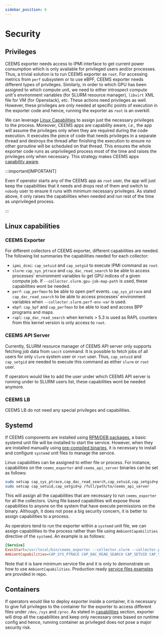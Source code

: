 ```yaml
---
sidebar_position: 6
---
```


# Security

## Privileges

CEEMS exporter needs access to IPMI interface to get current power consumption which is
only available for privileged users and/or processes. Thus, a trivial
solution is to run CEEMS exporter as `root`. For accessing metrics from `perf` subsystem
or to use eBPF, CEEMS exporter needs different types of privileges. Similarly, in order to which GPU has been
assigned to which compute unit, we need to either introspect compute unit's
environment variables (for SLURM resource manager), `libvirt` XML file for VM (for Openstack),
_etc_. These actions need privileges as well. However, these privileges are only
needed at specific points of execution in the exporter code and hence, running the exporter
as `root` is an overkill.

We can leverage
[Linux Capabilities](https://man7.org/linux/man-pages/man7/capabilities.7.html) to
assign just the necessary privileges to the process. Moreover, CEEMS apps are
capability aware, _i.e.,_ the app will assume the privileges only when they are
required during the code execution. It executes the piece of code that needs
privileges in a separate thread and destroys the thread after finishing the
execution to ensure no other goroutine will be scheduled on that thread. This ensures
the whole exporter code runs as unprivileged process most of the time and raises the
privileges only when necessary. This strategy makes CEEMS apps
[capability aware](https://tbhaxor.com/understanding-linux-capabilities/).

:::important[IMPORTANT]

Even if operator starts any of the CEEMS app as `root` user, the app will just
keep the capabilities that it needs and drops rest of them and switch to
`nobody` user to ensure it runs with minimum necessary privileges. As stated
above, it only raises the capabilities when needed and run rest of the time
as unprivileged process.

:::

## Linux capabilities

### CEEMS Exporter

For different collectors of CEEMS exporter, different capabilities are needed. The
following list summaries the capabilities needed for each collector:

- `ipmi_dcmi`: `cap_setuid` and `cap_setgid` to execute IPMI command as `root`.
- `slurm`: `cap_sys_ptrace` and `cap_dac_read_search` to be able to access processes'
environment variables to get GPU indices of a given compute job. If `--collector.slurm.gpu-job-map-path`
is used, these capabilities wont be needed.
- `perf`: `cap_perfmon` to be able to open perf events. `cap_sys_ptrace` and `cap_dac_read_search`
to be able to access processes' environment variables when `--collector.slurm.perf-env-var` is
used.
- `ebpf`: `cap_bpf` and `cap_perfmon` to be able to load and access BPP programs and maps.
- `rapl`: `cap_dac_read_search` when kernels > 5.3 is used as RAPL counters from this kernel
version is only access to `root`.

### CEEMS API Server

Currently, SLURM resource manager of CEEMS API server only supports fetching job data from
`sacct` command. It is possible to fetch jobs of all users for only `slurm` system user
or `root` user. Thus, `cap_setuid` and `cap_setgid` are needed to execute this command
as either `slurm` or `root` user.

If operators would like to add the user under which CEEMS API server is running under to
SLURM users list, these capabilities wont be needed anymore.

### CEEMS LB

CEEMS LB do not need any special privileges and capabilities.

## Systemd

If CEEMS components are installed using [RPM/DEB packages](../installation/os-packages.md), a basic
systemd unit file will be installed to start the service. However, when they are
installed manually using [pre-compiled binaries](../installation/pre-compiled-binaries.md), it is
necessary to install and configure `systemd` unit files to manage the service.

Linux capabilities can be assigned to either file or process. For instance, capabilities
on the `ceems_exporter` and `ceems_api_server` binaries can be set as follows:

```bash
sudo setcap cap_sys_ptrace,cap_dac_read_search,cap_setuid,cap_setgid+p /full/path/to/ceems_exporter
sudo setcap cap_setuid,cap_setgid+p /full/path/to/ceems_api_server
```

This will assign all the capabilities that are necessary to run `ceems_exporter`
for all the collectors. Using file based capabilities will
expose those capabilities to anyone on the system that have execute permissions on the
binary. Although, it does not pose a big security concern, it is better to assign
capabilities to a process.

As operators tend to run the exporter within a `systemd` unit file, we can assign
capabilities to the process rather than file using `AmbientCapabilities`
directive of the `systemd`. An example is as follows:

```ini
[Service]
ExecStart=/usr/local/bin/ceems_exporter --collector.slurm --collector.perf.hardware-events --collector.ebpf.io-metrics
AmbientCapabilities=CAP_SYS_PTRACE CAP_DAC_READ_SEARCH CAP_SETUID CAP_SETGID CAP_PERFMON CAP_BPF
```

Note that it is bare minimum service file and it is only to demonstrate on how to use
`AmbientCapabilities`. Production ready [service files examples]((https://github.com/mahendrapaipuri/ceems/tree/main/build/package))
are provided in repo.

## Containers

If operators would like to deploy exporter inside a container, it is necessary to give
full privileges to the container for the exporter to access different files under
`/dev`, `/sys` and `/proc`. As stated in [capabilities](#linux-capabilities) section,
exporter will drop all the capabilities and keep only necessary ones based on
runtime config and hence, running container as privileged does not pose a major
security risk.
